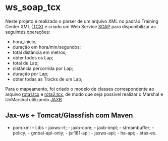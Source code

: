 # ws_soap_tcx

Neste projeto é realizado o parser de um arquivo XML no padrão Training Center XML ([TCX](https://en.wikipedia.org/wiki/Training_Center_XML)) e criado um Web Service [SOAP](https://en.wikipedia.org/wiki/SOAP) para disponibilizar as seguintes operações:

- hora_inicio;
- duração em hora/min/segundos;
- total distância em metros;
- obter todos os Lap;
- total de Lap;
- distância percorrida por Lap;
- duração por Lap;
- obter todas as Tracks de um Lap;

Para o mapeamento, foi criado o modelo de classes correspondente ao arquivo [rota1.tcx](rota1.tcx) e [rota2.tcx](rota2.tcx), de modo que seja possível realizar o Marshal e UnMarshal utilizando [JAXB](https://en.wikipedia.org/wiki/Java_Architecture_for_XML_Binding).

## Jax-ws + Tomcat/Glassfish com Maven

- pom.xml
	– Libs
		- jaxws-rt;
		- jaxb-core;
		- jaxb-impl;
		- streambuffer;
		- policy;
		- gmbal-api-only;
		- jsr181-api;
		- jaxws-api;
		- ha-api;
		- stax-ex.

